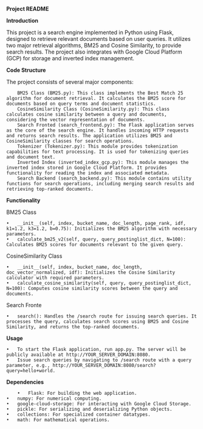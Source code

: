 **Project README**

**Introduction**

This project is a search engine implemented in Python using Flask, designed to retrieve relevant documents based on user queries. It utilizes two major retrieval algorithms, BM25 and Cosine Similarity, to provide search results. The project also integrates with Google Cloud Platform (GCP) for storage and inverted index management.


**Code Structure**

The project consists of several major components:

		BM25 Class (BM25.py): This class implements the Best Match 25 algorithm for document retrieval. It calculates the BM25 score for documents based on query terms and document statistics.
		CosineSimilarity Class (CosineSimilarity.py): This class calculates cosine similarity between a query and documents, considering the vector representation of documents.
		Search Fronted (search_frontend.py): The Flask application serves as the core of the search engine. It handles incoming HTTP requests and returns search results. The application utilizes BM25 and CosineSimilarity classes for search operations.
		Tokenizer (Tokenizer.py): This module provides tokenization capabilities for text processing. It is used for tokenizing queries and document text.
		Inverted Index (inverted_index_gcp.py): This module manages the inverted index stored in Google Cloud Platform. It provides functionality for reading the index and associated metadata.
		Search Backend (search_backend.py): This module contains utility functions for search operations, including merging search results and retrieving top-ranked documents.


**Functionality**

BM25 Class

	•	__init__(self, index, bucket_name, doc_length, page_rank, idf, k1=1.2, k3=1.2, b=0.75): Initializes the BM25 algorithm with necessary parameters.
	•	calculate_bm25_v2(self, query, query_postinglist_dict, N=100): Calculates BM25 scores for documents relevant to the given query.
CosineSimilarity Class

	•	__init__(self, index, bucket_name, doc_length, doc_vector_normalized, idf): Initializes the Cosine Similarity calculator with required parameters.
	•	calculate_cosine_similarity(self, query, query_postinglist_dict, N=100): Computes cosine similarity scores between the query and documents.
Search Fronte 

	•	search(): Handles the /search route for issuing search queries. It processes the query, calculates search scores using BM25 and Cosine Similarity, and returns the top-ranked documents.


**Usage**

	•	To start the Flask application, run app.py. The server will be publicly available at http://YOUR_SERVER_DOMAIN:8080.
	•	Issue search queries by navigating to /search route with a query parameter, e.g., http://YOUR_SERVER_DOMAIN:8080/search?query=hello+world.


**Dependencies**

        •	Flask: For building the web application.
	•	numpy: For numerical computing.
	•	google-cloud-storage: For interacting with Google Cloud Storage.
	•	pickle: For serializing and deserializing Python objects.
	•	collections: For specialized container datatypes.
	•	math: For mathematical operations.

